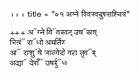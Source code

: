 +++
title = "०१ अग्ने विवस्वदुषसश्चित्रं"

+++
अ᳓ग्ने वि᳓वस्वद् उष᳓सश्  
चित्रं᳓ रा᳓धो अमर्तिय  
आ᳓ दाशु᳓षे जातवेदो वहा तुव᳓म्  
अद्या᳓ देवाँ᳓ उषर्बु᳓धः